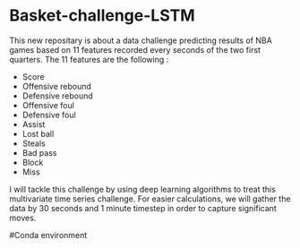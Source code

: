 # Basket-challenge-LSTM

This new repositary is about a data challenge predicting results of NBA games based on 11 features recorded every seconds of the two first quarters.
The 11 features are the following :
  - Score
  - Offensive rebound
  - Defensive rebound
  - Offensive foul
  - Defensive foul
  - Assist
  - Lost ball
  - Steals
  - Bad pass
  - Block
  - Miss
  
I will tackle this challenge by using deep learning algorithms to treat this multivariate time series challenge. For easier calculations, we will gather the data by 30 seconds and 1 minute timestep in order to capture significant moves.

#Conda environment

